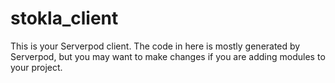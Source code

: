 # stokla_client

This is your Serverpod client. The code in here is mostly generated by
Serverpod, but you may want to make changes if you are adding modules to your
project.
